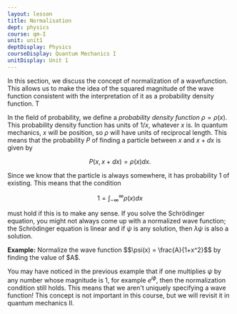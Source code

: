 ```yaml
---
layout: lesson
title: Normalisation
dept: physics
course: qm-I
unit: unit1
deptDisplay: Physics
courseDisplay: Quantum Mechanics I
unitDisplay: Unit 1
---
```


In this section, we discuss the concept of normalization of a wavefunction. This allows us to make the idea of the squared magnitude of the wave function consistent with the interpretation of it as a probability density function. T

In the field of probability, we define a *probability density function* $\rho = \rho(x)$. This probability density function has units of $1/x$, whatever $x$ is. In quantum mechanics, $x$ will be position, so $\rho$ will have units of reciprocal length. This means that the probability $P$ of finding a particle between $x$ and $x+dx$ is given by 

$$P(x,x+dx) = \rho(x)dx.$$

Since we know that the particle is always somewhere, it has probability 1 of existing. This means that the condition

$$1 = \int_{-\infty}^\infty \rho(x)dx$$

must hold if this is to make any sense. If you solve the Schrödinger equation, you might not always come up with a normalized wave function; the Schrödinger equation is linear and if $\psi$ is any solution, then $\lambda\psi$ is also a solution. 

<div class="example">
<p><b>Example:</b> Normalize the wave function 
$$\psi(x) = \frac{A}{1+x^2}$$
by finding the value of $A$. 

</div>

You may have noticed in the previous example that if one multiplies $\psi$ by any number whose magnitude is 1, for example $e^{i\phi}$, then the normalization condition still holds. This means that we aren't uniquely specifying a wave function! This concept is not important in this course, but we will revisit it in quantum mechanics II.
